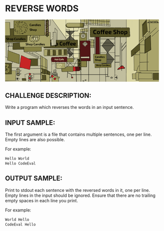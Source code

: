 # REVERSE WORDS

![Image](https://raw.githubusercontent.com/goggle/codeeval/master/easy/008_reverse_words/reverse_words.png)

## CHALLENGE DESCRIPTION:

Write a program which reverses the words in an input sentence.

## INPUT SAMPLE:

The first argument is a file that contains multiple sentences, one per line. Empty lines are also possible.

For example:
```
Hello World
Hello CodeEval
```

## OUTPUT SAMPLE:

Print to stdout each sentence with the reversed words in it, one per line. Empty lines in the input should be ignored. Ensure that there are no trailing empty spaces in each line you print.

For example:
```
World Hello
CodeEval Hello
```
